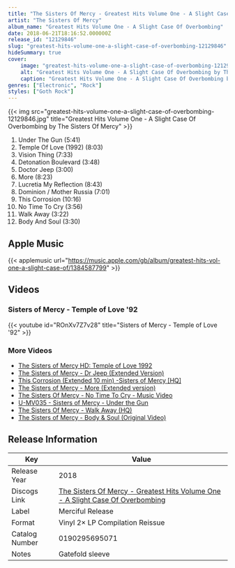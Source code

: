 ```yaml
---
title: "The Sisters Of Mercy - Greatest Hits Volume One - A Slight Case Of Overbombing"
artist: "The Sisters Of Mercy"
album_name: "Greatest Hits Volume One - A Slight Case Of Overbombing"
date: 2018-06-21T18:16:52.000000Z
release_id: "12129846"
slug: "greatest-hits-volume-one-a-slight-case-of-overbombing-12129846"
hideSummary: true
cover:
    image: "greatest-hits-volume-one-a-slight-case-of-overbombing-12129846.jpg"
    alt: "Greatest Hits Volume One - A Slight Case Of Overbombing by The Sisters Of Mercy"
    caption: "Greatest Hits Volume One - A Slight Case Of Overbombing by The Sisters Of Mercy"
genres: ["Electronic", "Rock"]
styles: ["Goth Rock"]
---
```


{{< img src="greatest-hits-volume-one-a-slight-case-of-overbombing-12129846.jpg" title="Greatest Hits Volume One - A Slight Case Of Overbombing by The Sisters Of Mercy" >}}

<!-- section break -->

1. Under The Gun (5:41)
2. Temple Of Love (1992) (8:03)
3. Vision Thing (7:33)
4. Detonation Boulevard (3:48)
5. Doctor Jeep (3:00)
6. More (8:23)
7. Lucretia My Reflection (8:43)
8. Dominion / Mother Russia (7:01)
9. This Corrosion (10:16)
10. No Time To Cry (3:56)
11. Walk Away (3:22)
12. Body And Soul (3:30)

<!-- section break -->




## Apple Music
{{< applemusic url="https://music.apple.com/gb/album/greatest-hits-vol-one-a-slight-case-of/1384587799" >}}





## Videos
### Sisters of Mercy - Temple of Love '92
{{< youtube id="ROnXv7Z7v28" title="Sisters of Mercy - Temple of Love '92" >}}<br>

### More Videos

- [The Sisters of Mercy HD: Temple of Love 1992](https://www.youtube.com/watch?v=nMz7P3hAMAM)
- [The Sisters of Mercy - Dr Jeep (Extended Version)](https://www.youtube.com/watch?v=ZlJz9-4N-s0)
- [This Corrosion (Extended 10 min) -Sisters of Mercy [HQ]](https://www.youtube.com/watch?v=pgifFdi8eio)
- [The Sisters of Mercy - More (Extended version)](https://www.youtube.com/watch?v=BURM7l6_pvg)
- [The Sisters Of Mercy - No Time To Cry - Music Video](https://www.youtube.com/watch?v=sZs0VDI-CxM)
- [U-MV035 - Sisters of Mercy - Under the Gun](https://www.youtube.com/watch?v=XozUZF3ml5w)
- [The Sisters Of Mercy  - Walk Away (HQ)](https://www.youtube.com/watch?v=dxucr5TSxDg)
- [The Sisters of Mercy - Body & Soul (Original Video)](https://www.youtube.com/watch?v=VqHW7DxQq6k)


## Release Information
|  Key           | Value                                                |
| ---------------| ---------------------------------------------------- |
| Release Year   | 2018                                   |
| Discogs Link   | [The Sisters Of Mercy - Greatest Hits Volume One - A Slight Case Of Overbombing](https://www.discogs.com/release/12129846-The-Sisters-Of-Mercy-Greatest-Hits-Volume-One-A-Slight-Case-Of-Overbombing) |
| Label          | Merciful Release |
| Format         | Vinyl 2× LP Compilation Reissue |
| Catalog Number | 0190295695071 |
| Notes | Gatefold sleeve |